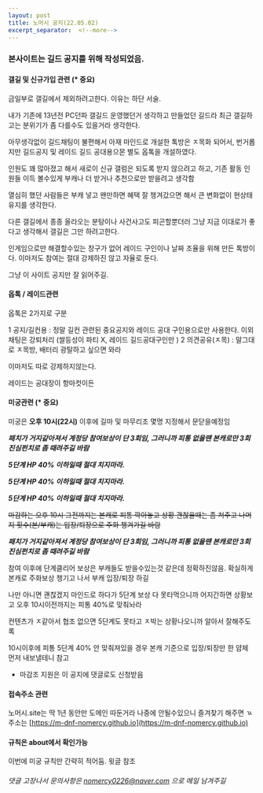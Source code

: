 ```yaml
---
layout: post
title: 노머시 공지(22.05.02)
excerpt_separator:  <!--more-->
---
```


### 본사이트는 길드 공지를 위해 작성되었음.


#### 갤길 및 신규가입 관련 (* 중요)

금일부로 갤길에서 제외하려고한다. 이유는 하단 서술. 

내가 기존에 13년전 PC던파 갤길드 운영했던거 생각하고 만들었던 길드라 최근 갤길하고는 분위기가 좀 다를수도 있을거라 생각한다.

아무생각없이 길드채팅이 불편해서 아재 마인드로 개설한 톡방은 ㅈ목화 되어서, 번거롭지만 길드공지 및 레이드 길드 공대용으몬 별도 옵톡을 개설하였다. 

인원도 꽤 많아졌고 해서 새로이 신규 갤럼은 되도록 받지 않으려고 하고, 기존 활동 인원들 이득 볼수있게 부캐나 더 받거나 추천으로만 받을려고 생각함

열심히 했던 사람들은 부캐 넣고 왠만하면 혜택 잘 챙겨갔으면 해서 큰 변화없이 현상태 유지를 생각한다. 

다른 갤길에서 종종 올라오는 분탕이나 사건사고도 피곤할뿐더러 그냥 지금 이대로가 좋다고 생각해서 갤길은 그만 하려고한다. 

인게임으로만 해결할수있는 창구가 없어 레이드 구인이나 날짜 조율을 위해 만든 톡방이다. 이마저도 참여는 절대 강제하진 않고 자율로 둔다. 

그냥 이 사이트 공지만 잘 읽어주길. 


#### 옵톡 / 레이드관련 

옵톡은 2가지로 구분 

1 공지/길컨용     : 정말 길컨 관련된 중요공지와 레이드 공대 구인용으로만 사용한다. 이외 채팅은 강퇴처리 (쌀등성이 파티 X, 레이드 길드공대구인만 )
2 의견공유(ㅈ목)  : 말그대로 ㅈ목방, 배터리 광탈하고 싶으면 와라

이마저도 따로 강제하지않는다. 

레이드는 공대장이 항마컷이든 


#### 미궁관련  (* 중요)
미궁은 **오후 10시(22시)** 이후에 길마 및 마무리조 몇명 지정해서 문닫을예정임

***패치가 거지같아져서 계정당 참여보상이 단 3회임, 그러니까 피통 없을땐 본캐로만 3회 진심펀치로 좀 때려주길 바람***

*****5단계 HP 40% 이하일때 절대 치지마라.*****   

*****5단계 HP 40% 이하일때 절대 치지마라.*****   

*****5단계 HP 40% 이하일때 절대 치지마라.*****   


~~마감하는 오후 10시 그전까지는 본캐로 피통 깍아놓고 상황 괜찮을때는 좀 쳐주고 나머지 횟수(본/부캐)는 입장/퇴장으로 주화 챙겨가길 바람~~

***패치가 거지같아져서 계정당 참여보상이 단 3회임, 그러니까 피통 없을땐 본캐로만 3회 진심펀치로 좀 때려주길 바람***

참여 이후에 단계클리어 보상은 부캐들도 받을수있는것 같은데 정확하진않음. 확실하게 본캐로 주화보상 챙기고 나서 부캐 입장/퇴장 하길

나만 아니면 괜찮겠지 마인드로 하다가 5단계 보상 다 못타먹으니까 어지간하면 상황보고 오후 10시이전까지는 피통 40%로 맞춰놔라 

컨텐츠가 ㅈ같아서 협조 없으면 5단계도 못타고 ㅈ박는 상황나오니까 알아서 잘해주도록 

10시이후에 피통 5단계 40% 안 맞춰져있을 경우 본캐 기준으로 입장/퇴장만 한 얌체 먼저 내보낼테니 참고 


- 마감조 지원은 이 공지에 댓글로도 신청받음 


#### 접속주소 관련 
노머시.site는 딱 1년 동안만 도메인 따둔거라 나중에 안될수있으니 즐겨찾기 해주면 ㄳ
주소는 [https://m-dnf-nomercy.github.io](https://m-dnf-nomercy.github.io) 


#### 규칙은 about에서 확인가능 
이번에 미궁 규칙만 간략히 적어둠. 윗글 참조


###### 댓글 고장나서 문의사항은 nomercy0226@naver.com 으로 메일 남겨주길

